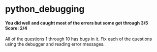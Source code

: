 # python_debugging
#### You did well and caught most of the errors but some got through 3/5 Score: 2/4
All of the questions 1 through 10 has bugs in it. Fix each of the questions using the debugger and reading error messages.
